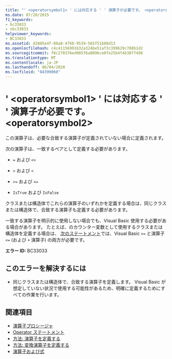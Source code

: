 ```yaml
---
title: "' <operatorsymbol1> ' には対応する ' ' 演算子が必要です。 <operatorsymbol2>"
ms.date: 07/20/2015
f1_keywords:
- bc33033
- vbc33033
helpviewer_keywords:
- BC33033
ms.assetid: d2805e4f-08a8-4760-9539-565f51b88d13
ms.openlocfilehash: c4c41156991b32a324be51af3c399629c788b1d2
ms.sourcegitcommit: f8c270376ed905f6a8896ce0fe25b4f4b38ff498
ms.translationtype: MT
ms.contentlocale: ja-JP
ms.lasthandoff: 06/04/2020
ms.locfileid: "84399060"
---
```

# <a name="matching-operatorsymbol1-operator-is-required-for-operatorsymbol2"></a>' \<operatorsymbol1> ' には対応する ' ' 演算子が必要です。 \<operatorsymbol2>
この演算子は、必要な合致する演算子が定義されていない場合に定義されます。  
  
 次の演算子は、一致するペアとして定義する必要があります。  
  
- `=` および `<>`  
  
- `>` および `<`  
  
- `>=` および `<=`  
  
- `IsTrue` および `IsFalse`  
  
 クラスまたは構造体でこれらの演算子のいずれかを定義する場合は、同じクラスまたは構造体で、合致する演算子も定義する必要があります。  
  
 一致する演算子を明示的に使用しない場合でも、Visual Basic 使用する必要がある場合があります。 たとえば、のカウンター変数として使用するクラスまたは構造体を定義する場合は、 [次のステートメント](../language-reference/statements/for-next-statement.md)では、Visual Basic `>=` と演算子 `<=` (および `+` 演算子) の両方が必要です。  
  
 **エラー ID:** BC33033  
  
## <a name="to-correct-this-error"></a>このエラーを解決するには  
  
- 同じクラスまたは構造体で、合致する演算子を定義します。 Visual Basic が想定していない状況で使用する可能性があるため、明確に定義するためにすべての作業を行います。  
  
## <a name="see-also"></a>関連項目

- [演算子プロシージャ](../programming-guide/language-features/procedures/operator-procedures.md)
- [Operator ステートメント](../language-reference/statements/operator-statement.md)
- [方法: 演算子を定義する](../programming-guide/language-features/procedures/how-to-define-an-operator.md)
- [方法: 変換演算子を定義する](../programming-guide/language-features/procedures/how-to-define-a-conversion-operator.md)
- [演算子および式](../programming-guide/language-features/operators-and-expressions/index.md)
